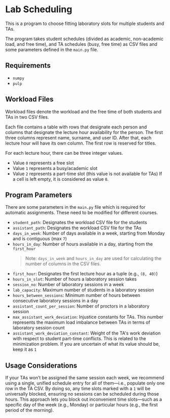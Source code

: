 # Lab Scheduling
This is a program to choose fitting laboratory slots for multiple students and TAs.

The program takes student schedules (divided as academic, non-academic load, and free time), and TA schedules (busy, free time) as CSV files and some parameters defined in the `main.py` file.

## Requirements
- `numpy`
- `pulp`

## Workload Files

Workload files denote the workload and the free time of both students and TAs in two CSV files.

Each file contains a table with rows that designate each person and columns that designate the lecture hour availability for the person. The first three columns represent name, surname, and user ID. After that, each lecture hour will have its own column. The first row is reserved for titles.

For each lecture hour, there can be three integer values.
- Value `0` represents a free slot
- Value `1` represents a busy/academic slot
- Value `2` represents a part-time slot (this value is not available for TAs)
If a cell is left empty, it is considered as value `0`.

## Program Parameters

There are some parameters in the `main.py` file which is required for automatic assignments. These need to be modified for different courses.

- `student_path`: Designates the workload CSV file for the students
- `assistant_path`: Designates the workload CSV file for the TAs
- `days_in_week`: Number of days available in a week, starting from Monday and is contiguous (max `7`)
- `hours_in_day`: Number of hours available in a day, starting from the `first_hour`
    > Note: `days_in_week` and `hours_in_day` are used for calculating the number of columns in the CSV files.
- `first_hour`: Designates the first lecture hour as a tuple (e.g., `(8, 40)`)
- `hours_in_slot`: Number of hours a laboratory session takes
- `session_no`: Number of laboratory sessions in a week
- `lab_capacity`: Maximum number of students in a laboratory session
- `hours_between_sessions`: Minimum number of hours between consecutive laboratory sessions in a day
- `assistant_count_per_session`: Number of proctors in a laboratory session
- `max_assistant_work_deviation`: Injustice constants for TAs. This number represents the maximum load imbalance between TAs in terms of laboratory session count
- `assistant_work_deviation_constant`: Weight of the TA's work deviation with respect to student part-time conflicts. This is related to the minimization problem. If you are uncertain of what its value should be, keep it as `1`

## Usage Considerations
If your TAs won’t be assigned the same session each week, we recommend using a single, unified schedule entry for all of them—i.e., populate only one row in the TA CSV. By doing so, any time slots marked with a `1` will be universally blocked, ensuring no sessions can be scheduled during those hours. This approach lets you block out inconvenient time slots—such as a specific day of the week (e.g., Monday) or particular hours (e.g., the first period of the morning).
